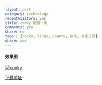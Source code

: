 ```yaml
---
layout: post 
category: technology
recentvisitors: yes
title: conky 配置一例
comments: yes
share: no
tags : [conky, linux, ubuntu, 插件, 桌面工具]
share: yes
---
```


#### 效果图

<a class="fancybox" rel="gallary1" href="https://2s66lw.blu.livefilestore.com/y2pPuHYvj9ccCC1EvDByscbE8aS-X8OKDI7gJ_8tpgjdluI27YUBCgeeXgP5AQBMa6EAAVhJe2ePVR7aatAmyzimIh-rO2O5Joxc4RPB_dAHXM/conky1.jpg" title="conky"><img src="https://2s66lw.blu.livefilestore.com/y2pPuHYvj9ccCC1EvDByscbE8aS-X8OKDI7gJ_8tpgjdluI27YUBCgeeXgP5AQBMa6EAAVhJe2ePVR7aatAmyzimIh-rO2O5Joxc4RPB_dAHXM/conky1.jpg" alt="conky"/></a>

[下载地址](http://ubuntuone.com/0eNIcbKTTGuow243RJizca)

